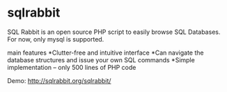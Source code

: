 sqlrabbit
=========
SQL Rabbit is an open source PHP script to easily browse SQL Databases. For now, only mysql is supported.

main features
*Clutter-free and intuitive interface
*Can navigate the database structures and issue your own SQL commands
*Simple implementation – only 500 lines of PHP code 

Demo: http://sqlrabbit.org/sqlrabbit/
